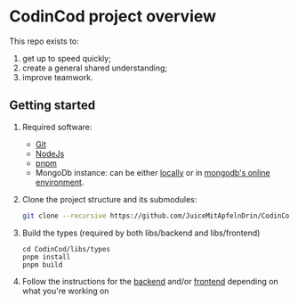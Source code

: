 # CodinCod project overview

This repo exists to:

1. get up to speed quickly;
2. create a general shared understanding;
3. improve teamwork.

## Getting started

1. Required software:

   - [Git](https://git-scm.com/download/)
   - [NodeJs](https://nodejs.org/en/download/package-manager)
   - [pnpm](https://pnpm.io/)
   - MongoDb instance: can be either [locally](https://www.mongodb.com/try/download/community) or in [mongodb's online environment](https://www.mongodb.com/cloud/atlas/register).

2. Clone the project structure and its submodules:

    ```bash
    git clone --recursive https://github.com/JuiceMitApfelnDrin/CodinCod 
    ```

3. Build the types (required by both libs/backend and libs/frontend)

   ```
   cd CodinCod/libs/types
   pnpm install
   pnpm build
   ```

4. Follow the instructions for the [backend](backend/README.md) and/or [frontend](frontend/README.md) depending on what you're working on
